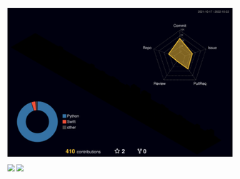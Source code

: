 ![](./profile-3d-contrib/profile-night-rainbow.svg)

![](http://github-profile-summary-cards.vercel.app/api/cards/profile-details?username=TGoddessana&theme=github_dark) ![](http://github-profile-summary-cards.vercel.app/api/cards/stats?username=TGoddessana&theme=github_dark)

